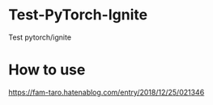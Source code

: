 # Test-PyTorch-Ignite
Test pytorch/ignite 

# How to use

https://fam-taro.hatenablog.com/entry/2018/12/25/021346
